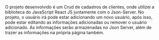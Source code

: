 O projeto desenvolvido é um Crud de cadastros de clientes, onde utilizei a biblioteca do JavaScript React JS juntamente com o Json-Server.
No projeto, o usuário irá pode estar adicionando um novo usuário, após isso, pode estar editando as informações adicionadas ou remover o usuário adicionado. As informações
serão armazenadas no Json Server, além de trazer as informações na própria página também.

